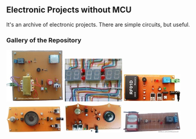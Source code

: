 ## Electronic Projects without MCU
It's an archive of electronic projects. There are simple circuits, but useful.
 
### Gallery of the Repository
![](Alarm_PIR/Pictures/Album.jpg)
![](Clock_7SegmentDisplay/Pictures/Album.jpg)
![](CodeLock_RFID/Pictures/Album.jpg)
![](GasDetector/Pictures/Album.jpg)
![](GasDetector_Model2/Pictures/Album.jpg)
![](NightLight/Pictures/Album.jpg)

<!--
### List of the Repository
[PIR Alarm](Alarm_PIR)  
[RFID Code Lock with 125KHz Tag](CodeLock_RFID)  
[Digital Clock Using Logic Gates with 7Segment Display](Clock_7SegmentDisplay)  
[Gas Leak Detector or Fire Alarm](GasDetector) 
[Gas Leak Detector or Fire Alarm Model2](GasDetector_Model2)  
[Night Light](NightLight)  
-->
